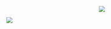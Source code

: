 <div align="center">
  <img src="https://github-readme-stats.vercel.app/api?username=XenBG&show_icons=true&hide_title=true" />
</div>

![](https://komarev.com/ghpvc/?username=XenBG)
